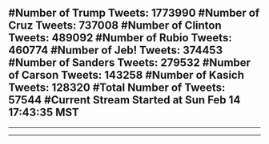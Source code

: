#Number of Trump Tweets: 1773990
#Number of Cruz Tweets: 737008
#Number of Clinton Tweets: 489092
#Number of Rubio Tweets: 460774
#Number of Jeb! Tweets: 374453
#Number of Sanders Tweets: 279532
#Number of Carson Tweets: 143258
#Number of Kasich Tweets: 128320
#Total Number of Tweets: 57544 
#Current Stream Started at Sun Feb 14 17:43:35 MST
---
---
---
